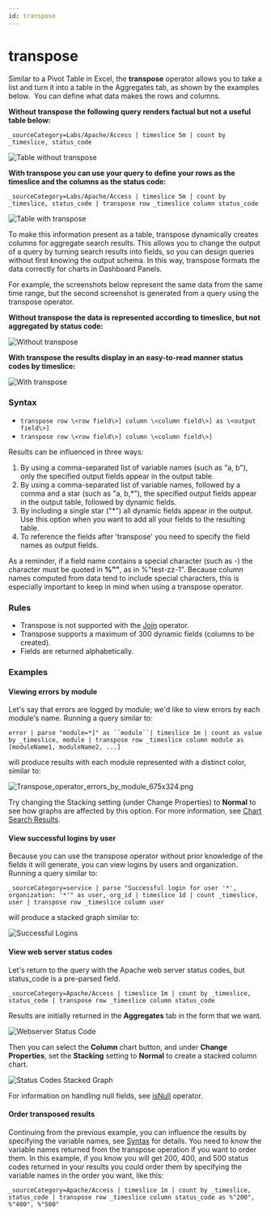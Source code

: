 ```yaml
---
id: transpose
---
```


# transpose

Similar to a Pivot Table in Excel, the **transpose** operator allows you
to take a list and turn it into a table in the Aggregates tab, as shown
by the examples below.  You can define what data makes the rows and
columns.

**Without transpose the following query renders factual but not a useful
table below:**

`_sourceCategory=Labs/Apache/Access | timeslice 5m | count by _timeslice, status_code`

![Table without
transpose](../../static/img/Search-Query-Language/Search-Operators/transpose/TableWithoutTranspose.png)

**With transpose you can use your query to define your rows as the
timeslice and the columns as the status code:**

`_sourceCategory=Labs/Apache/Access | timeslice 5m | count by _timeslice, status_code | transpose row _timeslice column status_code`

![Table with
transpose](../../static/img/Search-Query-Language/Search-Operators/transpose/TableWithTranpose.png)

To make this information present as a table, transpose dynamically
creates columns for aggregate search results. This allows you
to change the output of a query by turning search results into fields,
so you can design queries without first knowing the output schema. In
this way, transpose formats the data correctly for charts in Dashboard
Panels. 

For example, the screenshots below represent the same data from the same
time range, but the second screenshot is generated from a query using
the transpose operator.

**Without transpose the data is represented according to timeslice, but
not aggregated by status code:**

![Without
transpose](../../static/img/Search-Query-Language/Search-Operators/transpose/WithoutTranspose.png)

**With transpose the results display in an easy-to-read manner status
codes by timeslice:**

![With
transpose](../../static/img/Search-Query-Language/Search-Operators/transpose/WithTranpose.png)

### Syntax

* `transpose row \<row field\>] column \<column field\>] as \<output field\>]`
* `transpose row \<row field\>] column \<column field\>]`

Results can be influenced in three ways:

1.  By using a comma-separated list of variable names (such as "a, b"),
    only the specified output fields appear in the output table.
2.  By using a comma-separated list of variable names, followed by a
    comma and a star (such as "a, b,\*"), the specified output fields
    appear in the output table, followed by dynamic fields.
3.  By including a single star ("\*") all dynamic fields appear in the
    output. Use this option when you want to add all your fields to the
    resulting table.
4.  To reference the fields after 'transpose' you need to specify the
    field names as output fields.

As a reminder, if a field name contains a special character (such as -)
the character must be quoted in **%""**, as in %"test-zz-1". Because
column names computed from data tend to include special characters, this
is especially important to keep in mind when using a transpose operator.

### Rules

* Transpose is not supported with the [Join](join.md "join") operator.
* Transpose supports a maximum of 300 dynamic fields (columns to be
    created).
* Fields are returned alphabetically.

### Examples

#### Viewing errors by module

Let's say that errors are logged by module; we'd like to view errors by
each module's name. Running a query similar to:

`error | parse "module=*]" as ``module``| timeslice 1m | count as value by _timeslice, module | transpose row _timeslice column module as [moduleName1, moduleName2, ...]`

will produce results with each module represented with a distinct color,
similar to:

![Transpose_operator_errors_by_module_675x324.png](../../static/img/Search-Query-Language/Search-Operators/transpose/../../../../Assets/Media_Repo_for_Search/Transpose_operator_errors_by_module_675x324.png)

Try changing the Stacking setting (under Change Properties)
to **Normal** to see how graphs are affected by this option. For more
information, see [Chart Search
Results](../../Get-Started-with-Search/Search-Basics/Chart-Search-Results.md "Chart Search Results").

#### View successful logins by user

Because you can use the transpose operator without prior knowledge of
the fields it will generate, you can view logins by users and
organization. Running a query similar to:

`_sourceCategory=service | parse "Successful login for user '*', organization: '*'" as user, org_id | timeslice 1d | count _timeslice, user | transpose row _timeslice column user`

will produce a stacked graph similar to:

![Successful
Logins](../../static/img/Search-Query-Language/Search-Operators/transpose/SuccessfulLogins.png)

#### View web server status codes

Let's return to the query with the Apache web server status codes, but
status_code is a pre-parsed field.

`_sourceCategory=Apache/Access | timeslice 1m | count by _timeslice, status_code | transpose row _timeslice column status_code`

Results are initially returned in the **Aggregates** tab in the form
that we want.

![Webserver Status
Code](../../static/img/Search-Query-Language/Search-Operators/transpose/WebserverStatusCode.png)

Then you can select the **Column** chart button, and under **Change
Properties**, set the **Stacking** setting to **Normal** to create a
stacked column chart.

![Status Codes Stacked
Graph](../../static/img/Search-Query-Language/Search-Operators/transpose/Status-Code-stacked-graph.png)

For information on handling null fields,
see [isNull](isNull,-isEmpty,-isBlank.md "isNull, isEmpty, isBlank")
operator.

#### Order transposed results

Continuing from the previous example, you can influence the results by
specifying the variable names, see
[Syntax](./transpose.md "transpose") for details. You need to know the
variable names returned from the transpose operation if you want to
order them. In this example, if you know you will get 200, 400, and 500
status codes returned in your results you could order them by specifying
the variable names in the order you want, like this:

`_sourceCategory=Apache/Access | timeslice 1m | count by _timeslice, status_code | transpose row _timeslice column status_code as %"200", %"400", %"500"`
